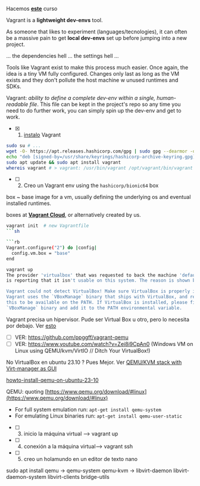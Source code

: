 Hacemos [**este**](https://dev.to/carltonupp/vagrant-101-35pj) curso

Vagrant is a **lightweight dev-envs** tool.

As someone that likes to experiment (languages/tecnologies), it can often be a massive pain to get **local dev-envs** set up before jumping into a new project.

... the dependencies hell ... the settings hell ... 

Tools like Vagrant exist to make this process much easier. Once again, the idea is a tiny VM fully configured. Changes only last as long as the VM exists and they don't pollute the host machine w unused runtimes and SDKs.

Vagrant: *ability to define a complete dev-env within a single, human-readable file*. This file can be kept in the project's repo so any time you need to do further work, you can simply spin up the dev-env and get to work.

- [x] 1. [instalo](https://developer.hashicorp.com/vagrant/install#linux) Vagrant 

```sh
sudo su # ...
wget -O- https://apt.releases.hashicorp.com/gpg | sudo gpg --dearmor -o /usr/share/keyrings/hashicorp-archive-keyring.gpg
echo "deb [signed-by=/usr/share/keyrings/hashicorp-archive-keyring.gpg] https://apt.releases.hashicorp.com $(lsb_release -cs) main" | sudo tee /etc/apt/sources.list.d/hashicorp.list
sudo apt update && sudo apt install vagrant
whereis vagrant # > vagrant: /usr/bin/vagrant /opt/vagrant/bin/vagrant
```

- [ ] 2. Creo un Vagrant env using the `hashicorp/bionic64` box

box ~ base image for a vm, usually defining the underlying os and eventual installed runtimes.

boxes at **[Vagrant Cloud](https://app.vagrantup.com/boxes/search)**, or alternatively created by us.

```sh
vagrant init  # new Vagrantfile
```sh

```rb
Vagrant.configure("2") do |config|
  config.vm.box = "base"
end
```

```sh
vagrant up
The provider 'virtualbox' that was requested to back the machine 'default' 
is reporting that it isn't usable on this system. The reason is shown below:

Vagrant could not detect VirtualBox! Make sure VirtualBox is properly installed.
Vagrant uses the `VBoxManage` binary that ships with VirtualBox, and requires
this to be available on the PATH. If VirtualBox is installed, please find the
`VBoxManage` binary and add it to the PATH environmental variable.
```

Vagrant precisa un hipervisor. Pude ser Virtual Box u otro, pero lo necesita por debajo.
Ver [esto](https://tecnolitas.com/blog/laboratorio-multi-maquina-con-vagrant/) 

- [ ] VER: https://github.com/ppggff/vagrant-qemu
- [ ] VER: https://www.youtube.com/watch?v=Zei8i9CpAn0 (Windows VM on Linux using QEMU/kvm/VirtIO // Ditch Your VirtualBox!)

No VirtualBox en ubuntu 23.10 ? Pues Mejor.
Ver [QEMU/KVM stack with Virt-manager as GUI](https://askubuntu.com/questions/1491265/ubuntu-23-10-no-virtualbox-available-what-can-be-done)

[howto-install-qemu-on-ubuntu-23-10](https://askubuntu.com/questions/1490805/how-do-i-install-qemu-on-ubuntu-23-10)

QEMU: quoting [https://www.qemu.org/download/#linux](https://www.qemu.org/download/#linux) 
- For full system emulation run: `apt-get install qemu-system`
- For emulating Linux binaries run: `apt-get install qemu-user-static`

- [ ] 3. inicio la máquina virtual --> vagrant up
- [ ] 4. conexión a la máquina virtual--> vagrant ssh
- [ ] 5. creo un holamundo en un editor de texto nano

sudo apt install 
qemu -> qemu-system
qemu-kvm -> 
libvirt-daemon 
libvirt-daemon-system 
libvirt-clients 
bridge-utils
